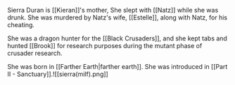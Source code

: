 Sierra Duran is [[Kieran]]'s mother, She slept with [[Natz]] while she was drunk.
She was murdered by Natz's wife, [[Estelle]], along with Natz, for his cheating.

She was a dragon hunter for the [[Black Crusaders]], and she kept tabs and hunted [[Brook]] for research purposes during the mutant phase of crusader research.

She was born in [[Farther Earth|farther earth]]. She was introduced in [[Part II - Sanctuary]].![[sierra(milf).png]]